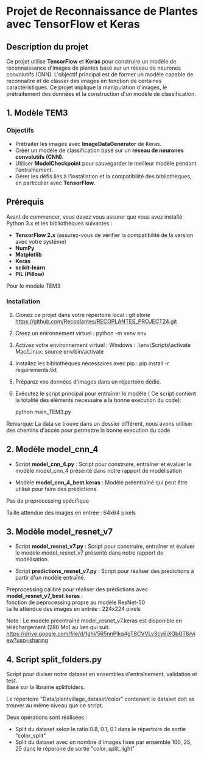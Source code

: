 # Projet de Reconnaissance de Plantes avec TensorFlow et Keras

## Description du projet

Ce projet utilise **TensorFlow** et **Keras** pour construire un modèle de reconnaissance d'images de plantes basé sur un réseau de neurones convolutifs (CNN). L'objectif principal est de former un modèle capable de reconnaître et de classer des images en fonction de certaines caractéristiques. Ce projet implique la manipulation d'images, le prétraitement des données et la construction d'un modèle de classification.

## 1. Modèle TEM3
### Objectifs 

- Prétraiter les images avec **ImageDataGenerator** de Keras.
- Créer un modèle de classification basé sur un **réseau de neurones convolutifs (CNN)**.
- Utiliser **ModelCheckpoint** pour sauvegarder le meilleur modèle pendant l'entraînement.
- Gérer les défis liés à l'installation et la compatibilité des bibliothèques, en particulier avec **TensorFlow**.

## Prérequis

Avant de commencer, vous devez vous assurer que vous avez installé Python 3.x et les bibliothèques suivantes :

- **TensorFlow 2.x** (assurez-vous de vérifier la compatibilité de la version avec votre système)
- **NumPy**
- **Matplotlib**
- **Keras**
- **scikit-learn**
- **PIL (Pillow)**

Pour le modèle TEM3
### Installation

1. Clonez ce projet dans votre répertoire local :
   git clone https://github.com/Recoplantes/RECOPLANTES_PROJECT24.git

2. Creez un enironnement virtuel :
    python -m venv env

3. Activez votre environnement virtuel :
    Windows : .\env\Scripts\activate
    Mac/Linux: source env/bin/activate

4. Installez les bibliothèques nécessaires avec pip :
    pip install -r requirements.txt

5. Préparez vos données d'images dans un répertoire dédié.

6. Exécutez le script principal pour entraîner le modèle ( Ce script contient la totalité des éléments necessaire a la bonne execution du code):

    python main_TEM3.py

Remarque: La data se trouve dans un dossier différent, nous avons utiliser des chemins d'accès pour permettre la bonne execution du code



## 2. Modèle model_cnn_4  

- Script **model_cnn_4.py** : Script pour construire, entraîner et évaluer le modèle model_cnn_4 présenté dans notre rapport de modélisation  

- Modèle **model_cnn_4_best.keras** : Modèle préentraîné qui peut être utilisé pour faire des prédictions.

Pas de preprocessing spécifique  

Taille attendue des images en entrée : 64x64 pixels  

   
## 3. Modèle model_resnet_v7
   
- Script **model_resnet_v7.py** : Script pour construire, entraîner et évaluer le modèle model_resnet_v7 présenté dans notre rapport de modélisation.  
   
- Script **predictions_resnet_v7.py** : Script pour réaliser des predictions à partir d'un modèle entraîné.  

Preprocessing calibré pour réaliser des prédictions avec **model_resnet_v7_best.keras** :  
fonction de peprocessing propre au modèle ResNet-50  
taille attendue des images en entrée : 224x224 pixels  

Note : Le modèle préentraîné model_resnet_v7.keras est disponible en téléchargement (280 Mo) au lien qui suit.  
https://drive.google.com/file/d/1ghV5R5nnPlkq4gT8CVVLv3cy6jXGbGT8/view?usp=sharing

## 4. Script split_folders.py

Script pour diviser notre dataset en ensembles d'entraînement, validation et test.  
Basé sur la librairie splitfolders.  

Le répertoire "Data/plantvillage_dataset/color" contenant le dataset doit se trouver au même niveau que ce script.

Deux opérations sont réalisées :
- Split du dataset selon le ratio 0.8, 0.1, 0.1 dans le répertoire de sortie "color_split"  
- Split du dataset avec un nombre d'images fixes par ensemble 100, 25, 25 dans le réperoire de sortie "color_split_light"


